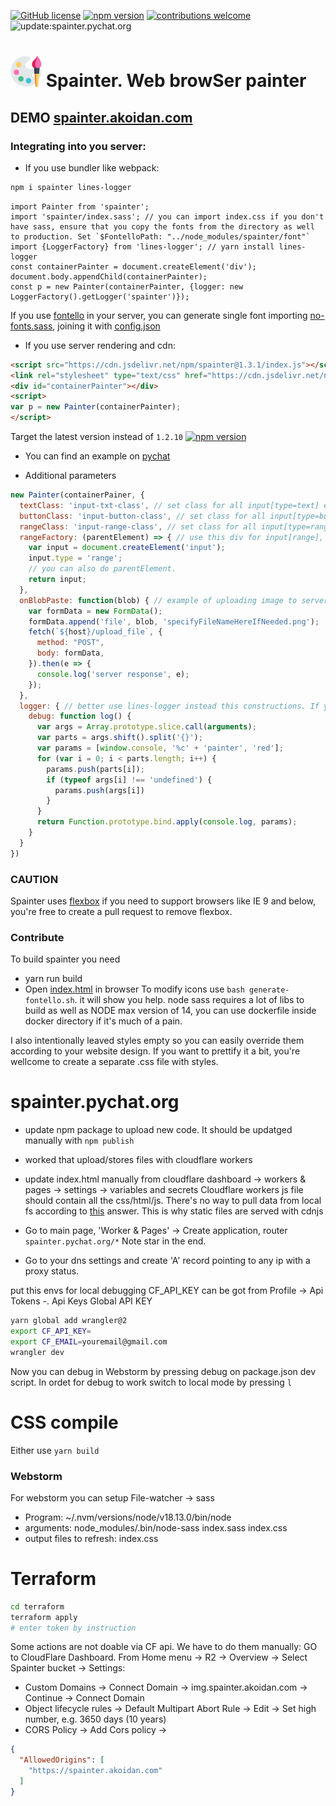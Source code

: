 [![GitHub license](https://img.shields.io/badge/license-MIT-blue.svg)](https://github.com/deathangel908/lines-logger/blob/master/LICENSE) [![npm version](https://img.shields.io/npm/v/spainter.svg)](https://www.npmjs.com/package/spainter) [![contributions welcome](https://img.shields.io/badge/contributions-welcome-brightgreen.svg?style=flat)](https://github.com/akoidan/spainter/issues/new)  ![update:spainter.pychat.org](https://github.com/akoidan/spainter/workflows/update:spainter.pychat.org/badge.svg)

# <img width="50px" src="./spainter.png"/> Spainter. Web browSer painter

## DEMO [spainter.akoidan.com](https://spainter.akoidan.com)

### Integrating into you server:

 - If you use bundler like webpack:

```bash
npm i spainter lines-logger
```

```ecmascript 6
import Painter from 'spainter';
import 'spainter/index.sass'; // you can import index.css if you don't have sass, ensure that you copy the fonts from the directory as well to production. Set `$FontelloPath: "../node_modules/spainter/font"`
import {LoggerFactory} from 'lines-logger'; // yarn install lines-logger
const containerPainter = document.createElement('div');
document.body.appendChild(containerPainter);
const p = new Painter(containerPainter, {logger: new LoggerFactory().getLogger('spainter')});
```
If you use [fontello](http://fontello.com/) in your server, you can generate single font importing [no-fonts.sass](no-fonts.sass), joining it with [config.json](config.json)

 - If you use server rendering and cdn:

```html
<script src="https://cdn.jsdelivr.net/npm/spainter@1.3.1/index.js"></script>
<link rel="stylesheet" type="text/css" href="https://cdn.jsdelivr.net/npm/spainter@1.3.1/index.css"/>
<div id="containerPainter"></div>
<script>
var p = new Painter(containerPainter);
</script>
```
Target the latest version instead of `1.2.10` [![npm version](https://img.shields.io/npm/v/spainter.svg)](https://www.npmjs.com/package/spainter)

 - You can find an example on [pychat](https://github.com/akoidan/pychat/blob/3c82c75c719dc5d84700efde415e2842d355dcf3/fe/src/components/pages/PainterPage.vue)

 - Additional parameters

```javascript
new Painter(containerPainer, {
  textClass: 'input-txt-class', // set class for all input[type=text] elements
  buttonClass: 'input-button-class', // set class for all input[type=button] elements
  rangeClass: 'input-range-class', // set class for all input[type=range]elements
  rangeFactory: (parentElement) => { // use this div for input[range], e.g. you can use material-design
    var input = document.createElement('input');
    input.type = 'range';
    // you can also do parentElement.
    return input;
  },
  onBlobPaste: function(blob) { // example of uploading image to server
    var formData = new FormData();
    formData.append('file', blob, 'specifyFileNameHereIfNeeded.png');
    fetch(`${host}/upload_file`, {
      method: "POST",
      body: formData,
    }).then(e => {
      console.log('server response', e);
    });
  },
  logger: { // better use lines-logger instead this constructions. If you don't wanna install it, use this ugly construction below
    debug: function log() {
      var args = Array.prototype.slice.call(arguments);
      var parts = args.shift().split('{}');
      var params = [window.console, '%c' + 'painter', 'red'];
      for (var i = 0; i < parts.length; i++) {
        params.push(parts[i]);
        if (typeof args[i] !== 'undefined') {
          params.push(args[i])
        }
      }
      return Function.prototype.bind.apply(console.log, params);
    }
  }
})
```

### CAUTION

Spainter uses [flexbox](https://caniuse.com/#feat=flexbox) if you need to support browsers like IE 9 and below, you're free to create a pull request to remove flexbox.

### Contribute
To build spainter you need
 - yarn run build
 - Open [index.html](index.html) in browser
To modify icons use `bash generate-fontello.sh`. it will show you help.
node sass requires a lot of libs to build as well as NODE max version of 14, you can use dockerfile inside docker directory if it's much of a pain.

I also intentionally leaved styles empty so you can easily override them according to your website design. If you want to prettify it a bit, you're wellcome to create a separate .css file with styles.


# spainter.pychat.org

 - update npm package to upload new code. It should be updatged manually with `npm publish`
 - worked that upload/stores files with cloudflare workers
 - update index.html manually from cloudflare dashboard -> workers & pages -> settings -> variables and secrets 
Cloudflare workers js file should contain all the css/html/js. There's no way to pull data from local fs according to [this](https://community.cloudflare.com/t/is-it-possible-to-pull-data-from-a-local-json-file-hosted-on-a-worker/134982) answer.
This is why static files are served with cdnjs

- Go to main page, 'Worker & Pages' -> Create application, router `spainter.pychat.org/*` Note star in the end.
- Go to your dns settings and create 'A' record pointing to any ip with a proxy status.

put this envs for local debugging CF_API_KEY can be got from Profile -> Api Tokens -. Api Keys Global API KEY


```bash
yarn global add wrangler@2
export CF_API_KEY=
export CF_EMAIL=youremail@gmail.com
wrangler dev
```
Now you can debug in Webstorm by pressing debug on package.json dev script. In ordet for debug to work switch to local mode by pressing  `l`



# CSS compile
Either use `yarn build`

### Webstorm
For webstorm you can setup
File-watcher -> sass
 - Program: ~/.nvm/versions/node/v18.13.0/bin/node
 - arguments: node_modules/.bin/node-sass index.sass index.css
 - output files to refresh: index.css

# Terraform
```bash
cd terraform
terraform apply
# enter token by instruction
```
Some actions are not doable via CF api. We have to do them manually:
GO to CloudFlare Dashboard. From Home menu -> R2 -> Overview -> Select Spainter bucket -> Settings:
 - Custom Domains ->  Connect Domain -> img.spainter.akoidan.com -> Continue -> Connect Domain
 - Object lifecycle rules -> Default Multipart Abort Rule -> Edit -> Set high number, e.g. 3650 days (10 years)
 - CORS Policy -> Add Cors policy ->
```json
{
  "AllowedOrigins": [
    "https://spainter.akoidan.com"
  ]
}
```

